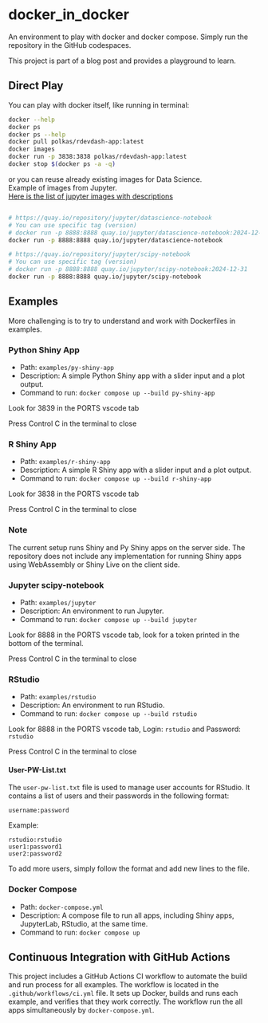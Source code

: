 # docker_in_docker

An environment to play with docker and docker compose.
Simply run the repository in the GitHub codespaces.

This project is part of a blog post and provides a playground to learn.

## Direct Play

You can play with docker itself, like running in terminal:

```bash
docker --help
docker ps
docker ps --help
docker pull polkas/rdevdash-app:latest
docker images
docker run -p 3838:3838 polkas/rdevdash-app:latest
docker stop $(docker ps -a -q)
```

or you can reuse already existing images for Data Science.  
Example of images from Jupyter.  
[Here is the list of jupyter images with descriptions](https://jupyter-docker-stacks.readthedocs.io/en/latest/using/selecting.html)

```bash

# https://quay.io/repository/jupyter/datascience-notebook
# You can use specific tag (version)
# docker run -p 8888:8888 quay.io/jupyter/datascience-notebook:2024-12-31
docker run -p 8888:8888 quay.io/jupyter/datascience-notebook

# https://quay.io/repository/jupyter/scipy-notebook
# You can use specific tag (version)
# docker run -p 8888:8888 quay.io/jupyter/scipy-notebook:2024-12-31
docker run -p 8888:8888 quay.io/jupyter/scipy-notebook

```

## Examples

More challenging is to try to understand and work with Dockerfiles in examples.

### Python Shiny App

- Path: `examples/py-shiny-app`
- Description: A simple Python Shiny app with a slider input and a plot output.
- Command to run: `docker compose up --build py-shiny-app `

Look for 3839 in the PORTS vscode tab

Press Control C in the terminal to close

### R Shiny App

- Path: `examples/r-shiny-app`
- Description: A simple R Shiny app with a slider input and a plot output.
- Command to run: `docker compose up --build r-shiny-app`

Look for 3838 in the PORTS vscode tab

Press Control C in the terminal to close

### Note 

The current setup runs Shiny and Py Shiny apps on the server side. 
The repository does not include any implementation for running Shiny apps using WebAssembly or Shiny Live on the client side.

### Jupyter scipy-notebook

- Path: `examples/jupyter`
- Description: An environment to run Jupyter.
- Command to run: `docker compose up --build jupyter`

Look for 8888 in the PORTS vscode tab, look for a token printed in the bottom of the terminal.

Press Control C in the terminal to close

### RStudio

- Path: `examples/rstudio`
- Description: An environment to run RStudio.
- Command to run: `docker compose up --build rstudio`

Look for 8888 in the PORTS vscode tab, Login: `rstudio` and Password: `rstudio`

Press Control C in the terminal to close

#### User-PW-List.txt

The `user-pw-list.txt` file is used to manage user accounts for RStudio. It contains a list of users and their passwords in the following format:

```
username:password
```

Example:

```
rstudio:rstudio
user1:password1
user2:password2
```

To add more users, simply follow the format and add new lines to the file.

### Docker Compose

- Path: `docker-compose.yml`
- Description: A compose file to run all apps, including Shiny apps, JupyterLab, RStudio, at the same time.
- Command to run: `docker compose up`

## Continuous Integration with GitHub Actions

This project includes a GitHub Actions CI workflow to automate the build and run process for all examples. The workflow is located in the `.github/workflows/ci.yml` file. It sets up Docker, builds and runs each example, and verifies that they work correctly. The workflow run the all apps simultaneously by  `docker-compose.yml`.
